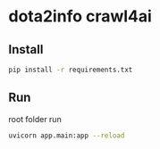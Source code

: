 # dota2info crawl4ai

## Install

```bash
pip install -r requirements.txt
```

## Run
root folder run

```bash
uvicorn app.main:app --reload
```
